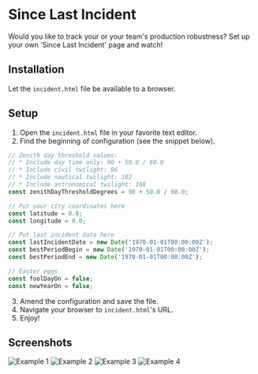 # Since Last Incident

Would you like to track your or your team's production robustness? Set up your own 'Since Last Incident' page and watch!

## Installation

Let the `incident.html` file be available to a browser.

## Setup

1. Open the `incident.html` file in your favorite text editor.
2. Find the beginning of configuration (see the snippet below).

```javascript
// Zenith day threshold values:
// * Include day time only: 90 + 50.0 / 60.0
// * Include civil twilight: 96
// * Include nautical twilight: 102
// * Include astronomical twilight: 108
const zenithDayThresholdDegrees = 90 + 50.0 / 60.0;

// Put your city coordinates here
const latitude = 0.0;
const longitude = 0.0;

// Put last incident data here
const lastIncidentDate = new Date('1970-01-01T00:00:00Z');
const bestPeriodBegin = new Date('1970-01-01T00:00:00Z');
const bestPeriodEnd = new Date('1970-01-01T00:00:00Z');

// Easter eggs
const foolDayOn = false;
const newYearOn = false;
```
3. Amend the configuration and save the file.
4. Navigate your browser to `incident.html`'s URL.
5. Enjoy!
  
## Screenshots

![Example 1](screenshots/screen_1.png)
![Example 2](screenshots/screen_2.png)
![Example 3](screenshots/screen_3.png)
![Example 4](screenshots/screen_4.png)
